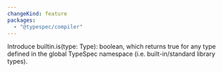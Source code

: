 ```yaml
---
changeKind: feature
packages:
  - "@typespec/compiler"
---
```


Introduce builtin.is(type: Type): boolean, which returns true for any type defined in the global TypeSpec namespace (i.e. built-in/standard library types).